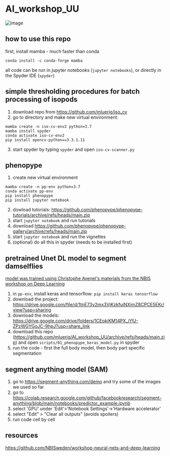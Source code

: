 # AI_workshop_UU

![image](https://user-images.githubusercontent.com/15648068/236338994-2469c942-436a-4b54-aa04-8987c15918d8.png)

## how to use this repo

first, install mamba - much faster than conda
```
conda install -c conda-forge mamba
```
all code can be run in jupyter notebooks (`jupyter notebooks`), or directly in the Spyder IDE (`spyder`) 

## simple thresholding procedures for batch processing of isopods

1. download repo from https://github.com/mluerig/iso_cv
2. go to directory and make new virtual environment:

```
mamba create -n iso-cv-env2 python=3.7
mamba install spyder
conda activate iso-cv-env2
pip install opencv-python==3.3.1.11
```
3. start spyder by typing `spyder` and open `iso-cv-scanner.py`

## phenopype

1. create new virtual environment
```
mamba create -n pp-env python=3.7
conda activate pp-env
pip install phenopype
pip install jupyter notebook
```
2. dowload tutorials: https://github.com/phenopype/phenopype-tutorials/archive/refs/heads/main.zip
3. start `jupyter notebook` and run tutorials 
4. download https://github.com/phenopype/phenopype-gallery/archive/refs/heads/main.zip
5. start `jupyter notebook` and run the vignettes 
6. (optional) do all this in spyder (needs to be installed first)

## pretrained Unet DL model to segment damselflies

[model was trained using Christophe Avenel's materials from the NBIS workshop on Deep Learning](https://github.com/NBISweden/workshop-neural-nets-and-deep-learning/blob/master/session_convolutionalNeuralNetworks/Labs/CNN_Keras_lab_2.ipynb)

1. in `pp-env`, install keras and tensorflow: `pip install keras tensorflow`  
2. download the project: https://drive.google.com/file/d/1tnE73y2mx3VjKzkfuiNXimZ8CPCE5EKr/view?usp=sharing
3. download the models: https://drive.google.com/drive/folders/1CEpkiKM14PX_iYfJ-ZPzWGYGoJC-9hpJ?usp=share_link
4. download this repo (https://github.com/mluerig/AI_workshop_UU/archive/refs/heads/main.zip) and open `scripts/01_phenopype_keras_model.py` in spyder
5. run the code - first the full body model, then body part specific segmentation 

## segment anything model (SAM)

1. go to https://segment-anything.com/demo and try some of the images we used so far
2. go to https://colab.research.google.com/github/facebookresearch/segment-anything/blob/main/notebooks/predictor_example.ipynb
3. select 'GPU' under 'Edit'>'Notebook Settings'->'Hardware accelerator'
4. select "Edit" > "Clear all outputs" (avoids spoilers)
5. run code cell by cell

## resources

https://github.com/NBISweden/workshop-neural-nets-and-deep-learning
